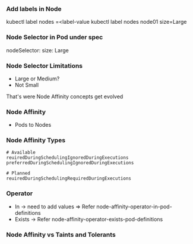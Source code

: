 ### Add labels in Node
kubectl label nodes <node-name> <label-key>=<label-value
kubectl label nodes node01 size=Large

### Node Selector in Pod under spec

nodeSelector:
  size: Large

### Node Selector Limitations

- Large or Medium?
- Not Small

That's were Node Affinity concepts get evolved

### Node Affinity
- Pods to Nodes

### Node Affinity Types
    # Available
    reuiredDuringSchedulingIgnoredDuringExecutions
    preferredDuringSchedulingIgnoredDuringExecutions

    # Planned
    reuiredDuringSchedulingRequiredDuringExecutions

### Operator
- In -> need to add values => Refer node-affinity-operator-in-pod-definitions
- Exists  -> Refer node-affinity-operator-exists-pod-definitions


### Node Affinity vs Taints and Tolerants


    
